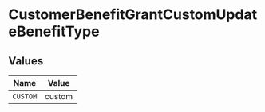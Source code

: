 # CustomerBenefitGrantCustomUpdateBenefitType


## Values

| Name     | Value    |
| -------- | -------- |
| `CUSTOM` | custom   |